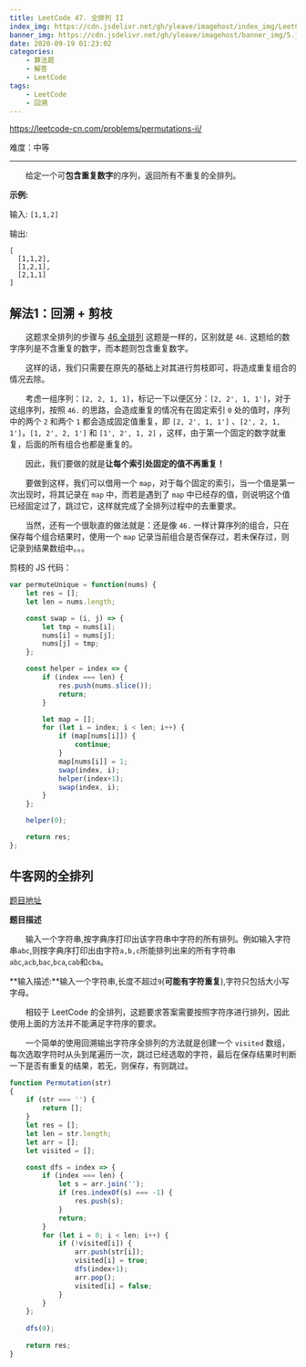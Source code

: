 ```yaml
---
title: LeetCode 47. 全排列 II
index_img: https://cdn.jsdelivr.net/gh/yleave/imagehost/index_img/LeetCode.jpg
banner_img: https://cdn.jsdelivr.net/gh/yleave/imagehost/banner_img/5.jpg
date: 2020-09-19 01:23:02
categories:
    - 算法题
    - 解答
    - LeetCode
tags:
    - LeetCode
    - 回溯
---
```




https://leetcode-cn.com/problems/permutations-ii/

难度：中等

---

&emsp;&emsp;给定一个可**包含重复数字**的序列，返回所有不重复的全排列。

**示例:**

输入: `[1,1,2]`

输出:

```
[
  [1,1,2],
  [1,2,1],
  [2,1,1]
]
```

## 解法1：回溯 + 剪枝

&emsp;&emsp;这题求全排列的步骤与 [46.全排列](https://yleave.top/2020/09/17/%E7%AE%97%E6%B3%95%E9%A2%98/%E8%A7%A3%E7%AD%94/LeetCode/46-%E5%85%A8%E6%8E%92%E5%88%97/) 这题是一样的，区别就是 `46.` 这题给的数字序列是不含重复的数字，而本题则包含重复数字。

&emsp;&emsp;这样的话，我们只需要在原先的基础上对其进行剪枝即可，将造成重复组合的情况去除。

&emsp;&emsp;考虑一组序列：`[2, 2, 1, 1]`，标记一下以便区分：`[2, 2', 1, 1']`，对于这组序列，按照 `46.` 的思路，会造成重复的情况有在固定索引 `0` 处的值时，序列中的两个 `2` 和两个 `1` 都会造成固定值重复，即 `[2, 2', 1, 1']` 、`[2', 2, 1, 1']`，`[1, 2', 2, 1']` 和 `[1', 2', 1, 2]` ，这样，由于第一个固定的数字就重复，后面的所有组合也都是重复的。

&emsp;&emsp;因此，我们要做的就是**让每个索引处固定的值不再重复！**

&emsp;&emsp;要做到这样，我们可以借用一个 `map`，对于每个固定的索引，当一个值是第一次出现时，将其记录在 `map` 中，而若是遇到了 `map` 中已经存的值，则说明这个值已经固定过了，跳过它，这样就完成了全排列过程中的去重要求。



&emsp;&emsp;当然，还有一个很耿直的做法就是：还是像 `46.` 一样计算序列的组合，只在保存每个组合结果时，使用一个 `map` 记录当前组合是否保存过，若未保存过，则记录到结果数组中。。。



剪枝的 JS 代码：

```js
var permuteUnique = function(nums) {
    let res = [];
    let len = nums.length;

    const swap = (i, j) => {
        let tmp = nums[i];
        nums[i] = nums[j];
        nums[j] = tmp;
    };

    const helper = index => {
        if (index === len) {
            res.push(nums.slice());
            return;
        }

        let map = [];
        for (let i = index; i < len; i++) {
            if (map[nums[i]]) {
                continue;
            }
            map[nums[i]] = 1;
            swap(index, i);
            helper(index+1);
            swap(index, i);
        }
    };

    helper(0);

    return res;
};
```


## 牛客网的全排列

[题目地址](https://www.nowcoder.com/practice/fe6b651b66ae47d7acce78ffdd9a96c7?tpId=188&tags=&title=&diffculty=0&judgeStatus=0&rp=1)

**题目描述**

&emsp;&emsp;输入一个字符串,按字典序打印出该字符串中字符的所有排列。例如输入字符串`abc`,则按字典序打印出由字符`a,b,c`所能排列出来的所有字符串`abc`,`acb`,`bac`,`bca`,`cab`和`cba`。

**输入描述:**输入一个字符串,长度不超过`9`(**可能有字符重复**),字符只包括大小写字母。



&emsp;&emsp;相较于 LeetCode 的全排列，这题要求答案需要按照字符序进行排列，因此使用上面的方法并不能满足字符序的要求。

&emsp;&emsp;一个简单的使用回溯输出字符序全排列的方法就是创建一个 `visited` 数组，每次选取字符时从头到尾遍历一次，跳过已经选取的字符，最后在保存结果时判断一下是否有重复的结果，若无，则保存，有则跳过。

```js
function Permutation(str)
{
    if (str === '') {
        return [];
    }
    let res = [];
    let len = str.length;
    let arr = [];
    let visited = [];

    const dfs = index => {
        if (index === len) {
            let s = arr.join('');
            if (res.indexOf(s) === -1) {
                res.push(s);
            }
            return;
        }
        for (let i = 0; i < len; i++) {
            if (!visited[i]) {
                arr.push(str[i]);
                visited[i] = true;
                dfs(index+1);
                arr.pop();
                visited[i] = false;
            }
        }
    };
    
    dfs(0);
    
    return res;
}
```